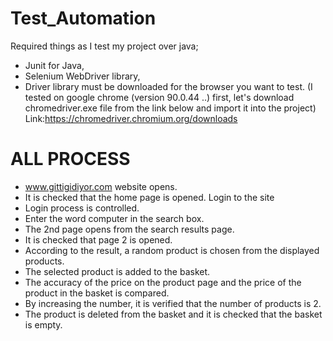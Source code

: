 # Test_Automation
Required things as I test my project over java;
- Junit for Java,
- Selenium WebDriver library,
- Driver library must be downloaded for the browser you want to test. (I tested on google chrome (version 90.0.44 ..) first, let's download chromedriver.exe file from the link below and import it into the project)
Link:https://chromedriver.chromium.org/downloads

# ALL PROCESS
- www.gittigidiyor.com website opens.
- It is checked that the home page is opened. Login to the site
- Login process is controlled.
- Enter the word computer in the search box.
- The 2nd page opens from the search results page.
- It is checked that page 2 is opened.
- According to the result, a random product is chosen from the displayed products.
- The selected product is added to the basket.
- The accuracy of the price on the product page and the price of the product in the basket is compared.
- By increasing the number, it is verified that the number of products is 2.
- The product is deleted from the basket and it is checked that the basket is empty.
